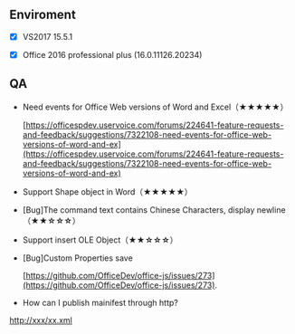 
## Enviroment
- [x]  VS2017 15.5.1
- [x]  Office 2016 professional plus (16.0.11126.20234)


## QA
-   Need events for Office Web versions of Word and Excel（**★★★★★**）

    [https://officespdev.uservoice.com/forums/224641-feature-requests-and-feedback/suggestions/7322108-need-events-for-office-web-versions-of-word-and-ex](https://officespdev.uservoice.com/forums/224641-feature-requests-and-feedback/suggestions/7322108-need-events-for-office-web-versions-of-word-and-ex)
-   Support Shape object in Word（**★★★★★**）

-   [Bug]The command text contains Chinese Characters, display newline（**★★☆☆☆**）

-   Support insert OLE Object（**★★☆☆☆**）

-   [Bug]Custom Properties save

    [https://github.com/OfficeDev/office-js/issues/273](https://github.com/OfficeDev/office-js/issues/273).

- How can I publish mainifest through http?

[http://xxx/xx.xml](http://xxx/xx.xml)
